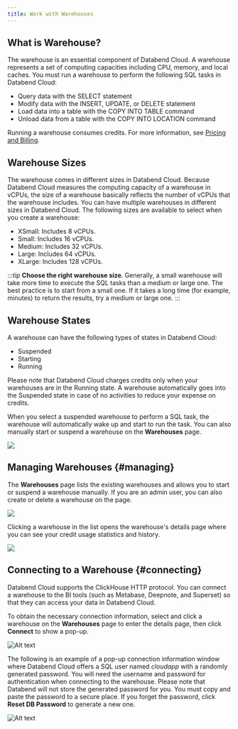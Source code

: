 ```yaml
---
title: Work with Warehouses
---
```


## What is Warehouse?

The warehouse is an essential component of Databend Cloud. A warehouse represents a set of computing capacities including CPU, memory, and local caches. You must run a warehouse to perform the following SQL tasks in Databend Cloud:

- Query data with the SELECT statement
- Modify data with the INSERT, UPDATE, or DELETE statement
- Load data into a table with the COPY INTO TABLE command
- Unload data from a table with the COPY INTO LOCATION command

Running a warehouse consumes credits. For more information, see [Pricing and Billing](../05-manage/03-pricing.md).

## Warehouse Sizes

The warehouse comes in different sizes in Databend Cloud. Because Databend Cloud measures the computing capacity of a warehouse in vCPUs, the size of a warehouse basically reflects the number of vCPUs that the warehouse includes. You can have multiple warehouses in different sizes in Databend Cloud. The following sizes are available to select when you create a warehouse:

- XSmall: Includes 8 vCPUs.
- Small: Includes 16 vCPUs.
- Medium: Includes 32 vCPUs.
- Large: Includes 64 vCPUs.
- XLarge: Includes 128 vCPUs.

:::tip
**Choose the right warehouse size**. Generally, a small warehouse will take more time to execute the SQL tasks than a medium or large one. The best practice is to start from a small one. If it takes a long time (for example, minutes) to return the results, try a medium or large one.
:::

## Warehouse States
A warehouse can have the following types of states in Databend Cloud:

- Suspended
- Starting
- Running

Please note that Databend Cloud charges credits only when your warehouses are in the Running state. A warehouse automatically goes into the Suspended state in case of no activities to reduce your expense on credits.

When you select a suspended warehouse to perform a SQL task, the warehouse will automatically wake up and start to run the task. You can also manually start or suspend a warehouse on the **Warehouses** page.

![](@site/static/img/documents/warehouses/states.jpg)


## Managing Warehouses {#managing}

The **Warehouses** page lists the existing warehouses and allows you to start or suspend a warehouse manually. If you are an admin user, you can also create or delete a warehouse on the page.

![](@site/static/img/documents/warehouses/warehouse-overview.png)

Clicking a warehouse in the list opens the warehouse's details page where you can see your credit usage statistics and history.

![](@site/static/img/documents/warehouses/warehouse-detail.png)

## Connecting to a Warehouse {#connecting}

Databend Cloud supports the ClickHouse HTTP protocol. You can connect a warehouse to the BI tools (such as Metabase, Deepnote, and Superset) so that they can access your data in Databend Cloud.

To obtain the necessary connection information, select and click a warehouse on the **Warehouses** page to enter the details page, then click **Connect** to show a pop-up.

![Alt text](@site/static/img/documents/warehouses/connect-warehouse.png)

The following is an example of a pop-up connection information window where Databend Cloud offers a SQL user named *cloudapp* with a randomly generated password. You will need the username and password for authentication when connecting to the warehouse. Please note that Databend will not store the generated password for you. You must copy and paste the password to a secure place. If you forget the password, click **Reset DB Password** to generate a new one.

![Alt text](@site/static/img/documents/warehouses/connect-warehouse-2.png)
